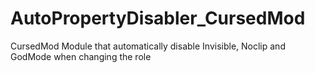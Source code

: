# AutoPropertyDisabler_CursedMod
CursedMod Module that automatically disable Invisible, Noclip and GodMode when changing the role

